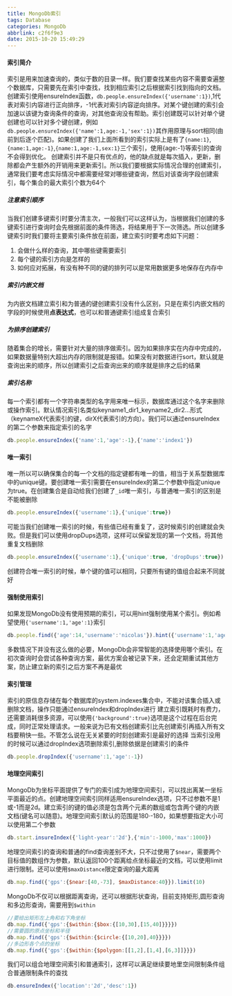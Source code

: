 ```yaml
---
title: MongoDb索引
tags: Database
categories: MongoDb
abbrlink: c2f6f9e3
date: 2015-10-20 15:49:29
---
```


#### 索引简介
索引是用来加速查询的，类似于数的目录一样。我们要查找某些内容不需要查遍整个数据库，只需要先在索引中查找，找到相应索引之后根据索引找到指向的文档。
创建索引使用ensureIndex函数，`db.people.ensureIndex({'username':1})`,1代表对索引内容进行正向排序，-1代表对索引内容逆向排序。对某个键创建的索引会加速以该键为查询条件的查询，对其他查询没有帮助。索引创建既可以针对单个键创建也可以针对多个键创建，例如`db.people.ensureIndex({'name':1,age:-1,'sex':1})`其作用原理与sort相同(由前到后逐个匹配)。如果创建了我们上面所看到的索引实际上是有了`{name:1}`,`{name:1,age:-1}`,`{name:1,age:-1,sex:1}`三个索引，使用{age:-1}等索引的查询不会得到优化。
创建索引并不是只有优点的，他的缺点就是每次插入，更新，删除都会产生额外的开销用来更新索引。所以我们要根据实际情况合理的创建索引，通常我们要考虑实际情况中都需要经常对哪些键查询，然后对该查询字段创建索引，每个集合的最大索引个数为64个
##### 注意索引顺序
当我们创建多键索引时要分清主次，一般我们可以这样认为，当根据我们创建的多键索引进行查询时会先根据前面的条件筛选，将结果用于下一次筛选。所以创建多键索引时我们要将主要索引条件放在前面，建立索引时要考虑如下问题：
1. 会做什么样的查询，其中哪些键需要索引
2. 每个键的索引方向是怎样的
3. 如何应对拓展，有没有种不同的键的排列可以是常用数据更多地保存在内存中

<!--more-->

##### 索引内嵌文档
为内嵌文档建立索引和为普通的键创建索引没有什么区别，只是在索引内嵌文档的字段的时候使用**点表达式**，也可以和普通键索引组成复合索引
##### 为排序创建索引
随着集合的增长，需要针对大量的排序做索引。因为如果排序实在内存中完成的，如果数据量特别大超出内存的限制就是报错。如果没有对数据进行sort，默认就是查询出来的顺序，所以创建索引之后查询出来的顺序就是排序之后的结果
##### 索引名称
每一个索引都有一个字符串类型的名字用来唯一标示，数据库通过这个名字来删除或操作索引。默认情况索引名类似keyname1_dir1_keyname2_dir2...形式（keynameX代表索引的键，dirX代表索引的方向）。我们可以通过ensureIndex的第二个参数来指定索引的名字
```js
db.people.ensureIndex({'name':1,'age':-1},{'name':'index1'})
```
#### 唯一索引
唯一所以可以确保集合的每一个文档的指定键都有唯一的值，相当于关系型数据库中的unique键。要创建唯一索引需要在ensureIndex的第二个参数中指定unique为true。在创建集合是自动给我们创建了`_id`唯一索引，与普通唯一索引的区别是不能被删除
```js
db.people.ensureIndex({'username':1},{'unique':true})
```
可能当我们创建唯一索引的时候，有些值已经有重复了，这时候索引的创建就会失败。但是我们可以使用dropDups选项，这样可以保留发现的第一个文档，将其他重复文档删除
```js
db.people.ensureIndex({'username':1},{'unique':true, 'dropDups':true})
```
创建符合唯一索引的时候，单个键的值可以相同，只要所有键的值组合起来不同就好
#### 强制使用索引
如果发现MongoDb没有使用预期的索引，可以用hint强制使用某个索引。例如希望使用`{'username':1,'age':1}`索引
``` js
db.people.find({'age':14,'username':'nicolas'}).hint({'username':1,'age':1})
```
多数情况下并没有这么做的必要，MongoDb会非常智能的选择使用哪个索引。在初次查询时会尝试各种查询方案，最优方案会被记录下来，还会定期重试其他方案，防止建立新的索引之后方案不再是最优
#### 索引管理
索引的原信息存储在每个数据库的system.indexes集合中，不能对该集合插入或删除文档，操作只能通过ensureIndex和dropIndex进行
建立索引既耗时有费力，还需要消耗很多资源，可以使用`{'background':true}`选项是这个过程在后台完成，同时正常处理请求。一般来说为已有文档创建索引比先创建索引再插入所有文档要稍快一些。不管怎么说在无关紧要的时刻创建索引是最好的选择
当索引没用的时候可以通过dropIndex选项删除索引,删除依据是创建索引的条件
```js
db.people.dropIndex({'username':1,'age':-1})
```
#### 地理空间索引
MongoDb为坐标平面提供了专门的索引成为地理空间索引，可以找出离某一坐标平面最近的点。创建地理空间索引同样适用ensureIndex选项，只不过参数不是1或-1而是2d。建立索引的键的值必须是包含两个元素的数组或包含两个键的内嵌文档(键名可以随意)。地理空间索引默认的范围是180·-180，如果想要指定大小可以使用第二个参数
```js
db.start.insureIndex({'light-year':'2d'},{'min':-1000,'max':1000})
```
地理空间索引的查询和普通的find查询差别不大，只不过使用了`$near`，需要两个目标值的数组作为参数，默认返回100个距离给点坐标最近的文档，可以使用limit进行限制。还可以使用`$maxDistance`限定查询的最大距离
```js
db.map.find({'gps':{$near:[40,-73], $maxDistance:40}}).limit(10)
```
MongoDb不仅可以根据距离查询，还可以根据形状查询，目前支持矩形,圆形查询和多边形查询，需要用到`$within`
```js
//要给出矩形左上角和右下角坐标
db.map.find({'gps':{$within:{$box:{[10,30],[15,40]}}}})
//需要圆的原点坐标和半径
db.map.find({'gps':{$within:{$circle:{[10,20],40}}}})
//多边形各个点的坐标
db.map.find({'gps':{$within:{$polygon:[[1,2],[1,4],[6,3]]}}})
```
我们可以组合地理空间索引和普通索引，这样可以满足继续要地里空间限制条件组合普通限制条件的查找
```js
db.ensureIndex({'location':'2d','desc':1})
```

